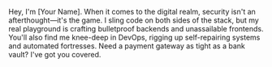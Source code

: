 Hey, I'm [Your Name]. When it comes to the digital realm, security isn't an afterthought—it's the game. I sling code on both sides of the stack, but my real playground is crafting bulletproof backends and unassailable frontends. You'll also find me knee-deep in DevOps, rigging up self-repairing systems and automated fortresses. Need a payment gateway as tight as a bank vault? I've got you covered.
